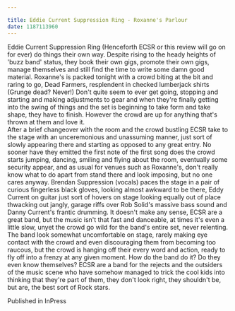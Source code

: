 ```yaml
---

title: Eddie Current Suppression Ring - Roxanne's Parlour
date: 1187113960
---
```

Eddie Current Suppression Ring (Henceforth ECSR or this review will go on for ever) do things their own way. Despite rising to the heady heights of 'buzz band' status, they book their own gigs, promote their own gigs, manage themselves and still find the time to write some damn good material. Roxanne's is packed tonight with a crowd biting at the bit and raring to go, Dead Farmers, resplendent in checked lumberjack shirts (Grunge dead? Never!) Don't quite seem to ever get going, stopping and starting and making adjustments to gear and when they're finally getting into the swing of things and the set is beginning to take form and take shape, they have to finish. However the crowd are up for anything that's thrown at them and love it.<br>After a brief changeover with the room and the crowd bustling ECSR take to the stage with an unceremonious and unassuming manner, just sort of slowly appearing there and starting as opposed to any great entry. No sooner have they emitted the first note of the first song does the crowd starts jumping, dancing, smiling and flying about the room, eventually some security appear, and as usual for venues such as Roxanne's, don't really know what to do apart from stand there and look imposing, but no one cares anyway. Brendan Suppression (vocals) paces the stage in a pair of curious fingerless black gloves, looking almost awkward to be there, Eddy Current on guitar just sort of hovers on stage looking equally out of place thwacking out jangly, garage riffs over Rob Solid's massive bass sound and Danny Current's frantic drumming. It doesn't make any sense, ECSR are a great band, but the music isn't that fast and danceable, at times it's even a little slow, unyet the crowd go wild for the band's entire set, never relenting. The band look somewhat uncomfortable on stage, rarely making eye contact with the crowd and even discouraging them from becoming too raucous, but the crowd is hanging off their every word and action, ready to fly off into a frenzy at any given moment. How do the band do it? Do they even know themselves? ECSR are a band for the rejects and the outsiders of the music scene who have somehow managed to trick the cool kids into thinking that they're part of them, they don't look right, they shouldn't be, but are, the best sort of Rock stars.


Published in InPress
